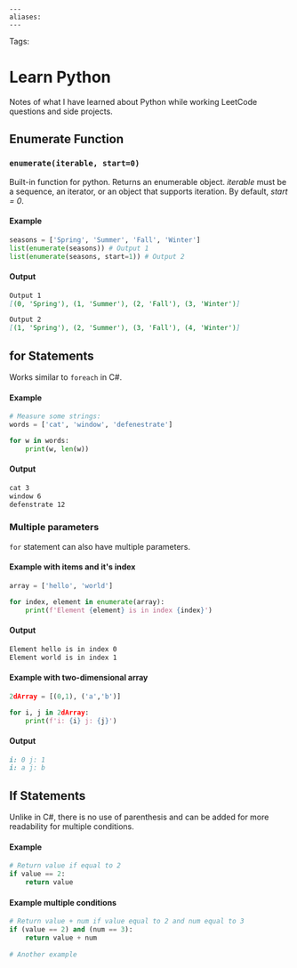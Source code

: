 ```
---
aliases:
---
```

Tags:

# Learn Python
Notes of what I have learned about Python while working LeetCode questions and side projects.

## Enumerate Function
### `enumerate(iterable, start=0)`
Built-in function for python. Returns an enumerable object.
_iterable_ must be a sequence, an iterator, or an object that supports iteration.
By default, _start = 0_.

#### Example
```python
seasons = ['Spring', 'Summer', 'Fall', 'Winter']
list(enumerate(seasons)) # Output 1
list(enumerate(seasons, start=1)) # Output 2
```

#### Output
```md
Output 1
[(0, 'Spring'), (1, 'Summer'), (2, 'Fall'), (3, 'Winter')]

Output 2
[(1, 'Spring'), (2, 'Summer'), (3, 'Fall'), (4, 'Winter')]
```

## for Statements
Works similar to `foreach` in C#.

#### Example
```python
# Measure some strings:
words = ['cat', 'window', 'defenestrate']

for w in words:
	print(w, len(w))
```

#### Output
```md
cat 3
window 6
defenstrate 12
```

### Multiple parameters
`for` statement can also have multiple parameters.

#### Example with items and it's index
```python
array = ['hello', 'world']

for index, element in enumerate(array):
	print(f'Element {element} is in index {index}')
```

#### Output
```md
Element hello is in index 0
Element world is in index 1
```

#### Example with two-dimensional array
```python
2dArray = [(0,1), ('a','b')]

for i, j in 2dArray:
	print(f'i: {i} j: {j}')
```

#### Output
```md
i: 0 j: 1
i: a j: b
```

## If Statements
Unlike in C#, there is no use of parenthesis and can be added for more readability for multiple conditions.

#### Example
```python
# Return value if equal to 2
if value == 2:
	return value
```

#### Example multiple conditions
```python
# Return value + num if value equal to 2 and num equal to 3
if (value == 2) and (num == 3):
	return value + num
	
# Another example
```